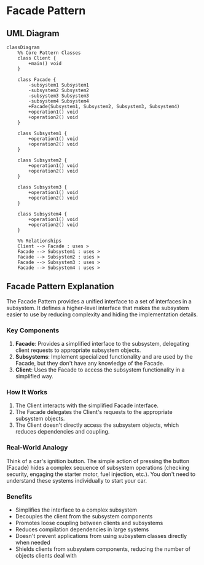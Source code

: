 # Facade Pattern

## UML Diagram

```mermaid
classDiagram
    %% Core Pattern Classes
    class Client {
        +main() void
    }
    
    class Facade {
        -subsystem1 Subsystem1
        -subsystem2 Subsystem2
        -subsystem3 Subsystem3
        -subsystem4 Subsystem4
        +Facade(Subsystem1, Subsystem2, Subsystem3, Subsystem4)
        +operation1() void
        +operation2() void
    }
    
    class Subsystem1 {
        +operation1() void
        +operation2() void
    }
    
    class Subsystem2 {
        +operation1() void
        +operation2() void
    }
    
    class Subsystem3 {
        +operation1() void
        +operation2() void
    }
    
    class Subsystem4 {
        +operation1() void
        +operation2() void
    }
    
    %% Relationships
    Client --> Facade : uses >
    Facade --> Subsystem1 : uses >
    Facade --> Subsystem2 : uses >
    Facade --> Subsystem3 : uses >
    Facade --> Subsystem4 : uses >
```

## Facade Pattern Explanation

The Facade Pattern provides a unified interface to a set of interfaces in a subsystem. It defines a higher-level interface that makes the subsystem easier to use by reducing complexity and hiding the implementation details.

### Key Components

1. **Facade**: Provides a simplified interface to the subsystem, delegating client requests to appropriate subsystem objects.
2. **Subsystems**: Implement specialized functionality and are used by the Facade, but they don't have any knowledge of the Facade.
3. **Client**: Uses the Facade to access the subsystem functionality in a simplified way.

### How It Works

1. The Client interacts with the simplified Facade interface.
2. The Facade delegates the Client's requests to the appropriate subsystem objects.
3. The Client doesn't directly access the subsystem objects, which reduces dependencies and coupling.

### Real-World Analogy

Think of a car's ignition button. The simple action of pressing the button (Facade) hides a complex sequence of subsystem operations (checking security, engaging the starter motor, fuel injection, etc.). You don't need to understand these systems individually to start your car.

### Benefits

- Simplifies the interface to a complex subsystem
- Decouples the client from the subsystem components
- Promotes loose coupling between clients and subsystems
- Reduces compilation dependencies in large systems
- Doesn't prevent applications from using subsystem classes directly when needed
- Shields clients from subsystem components, reducing the number of objects clients deal with
